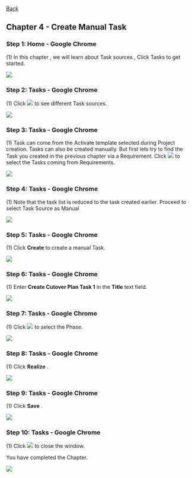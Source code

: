 [Back](/README.md)

## Chapter 4 \- Create Manual Task

### Step 1: Home - Google Chrome



\(1\) In this chapter , we will learn about Task sources , Click Tasks to get started.

![](Markdown_files/img_0.png)



### Step 2: Tasks - Google Chrome



\(1\) Click  ![](Markdown_files/fieldicon.png) to see different Task sources.

![](Markdown_files/img_000.png)



### Step 3: Tasks - Google Chrome



\(1\) Task can come from the Activate template selected during Project creation. Tasks can also be created manually. But first lets try to find the Task you created in the previous chapter via a Requirement. Click  ![](Markdown_files/fieldicon_108.png) to select the Tasks coming from Requirements.

![](Markdown_files/img_001.png)



### Step 4: Tasks - Google Chrome



\(1\) Note that the task list is reduced to the task created earlier. Proceed to select Task Source as Manual 

![](Markdown_files/img_002.png)



### Step 5: Tasks - Google Chrome



\(1\) Click  **Create**  to create a manual Task.

![](Markdown_files/img_003.png)



### Step 6: Tasks - Google Chrome



\(1\) Enter  **Create Cutover Plan Task 1**  in the  **Title**  text field.

![](Markdown_files/img_004.png)



### Step 7: Tasks - Google Chrome



\(1\) Click  ![](Markdown_files/fieldicon00.png) to select the Phase.

![](Markdown_files/img_005.png)



### Step 8: Tasks - Google Chrome



\(1\) Click  **Realize** .

![](Markdown_files/img_006.png)



### Step 9: Tasks - Google Chrome



\(1\) Click  **Save** .

![](Markdown_files/img_007.png)



### Step 10: Tasks - Google Chrome



\(1\) Click  ![](Markdown_files/fieldicon01.png) to close the window. 

 

 You have completed the Chapter.

![](Markdown_files/img_008.png)



